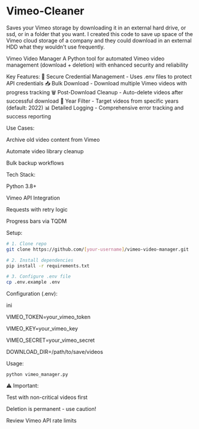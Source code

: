 # Vimeo-Cleaner
Saves your Vimeo storage by downloading it in an external hard drive, or ssd, or in a folder that you want. I created this code to save up space of the Vimeo cloud storage of a company and they could download in an external HDD what they wouldn't use frequently.

Vimeo Video Manager
A Python tool for automated Vimeo video management (download + deletion) with enhanced security and reliability

Key Features:
🔐 Secure Credential Management - Uses .env files to protect API credentials
📥 Bulk Download - Download multiple Vimeo videos with progress tracking
🗑️ Post-Download Cleanup - Auto-delete videos after successful download
📅 Year Filter - Target videos from specific years (default: 2022)
📊 Detailed Logging - Comprehensive error tracking and success reporting

Use Cases:

Archive old video content from Vimeo

Automate video library cleanup

Bulk backup workflows

Tech Stack:

Python 3.8+

Vimeo API Integration

Requests with retry logic

Progress bars via TQDM

Setup:

```bash
# 1. Clone repo
git clone https://github.com/[your-username]/vimeo-video-manager.git

# 2. Install dependencies
pip install -r requirements.txt

# 3. Configure .env file
cp .env.example .env
```

Configuration (.env):

ini

VIMEO_TOKEN=your_vimeo_token

VIMEO_KEY=your_vimeo_key

VIMEO_SECRET=your_vimeo_secret

DOWNLOAD_DIR=/path/to/save/videos


Usage:

```bash:
python vimeo_manager.py
```

⚠️ Important:

Test with non-critical videos first

Deletion is permanent - use caution!

Review Vimeo API rate limits
